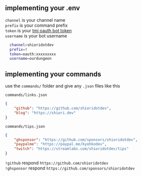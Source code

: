 ## implementing your .env

`channel` is your channel name  
`prefix` is your command prefix  
`token` is your [tmi oauth bot token](https://twitchapps.com/tmi/)  
`username` is your bot username

```bash
  channel=shioridotdev
  prefix=!
  token=oauth:xxxxxxxxx
  username=ourdungeon
```

## implementing your commands

use the `commands/` folder and give any `.json` files like this

`commands/links.json`
```json
{
    "github": "https://github.com/shioridotdev",
    "blog": "https://shiori.dev"
}
```

`commands/tips.json`
```json
{
    "ghsponsor": "https://github.com/sponsors/shioridotdev",
    "paypalme": "https://paypal.me/kyohkodev",
    "twitch": "https://streamlabs.com/shioridotdev/tips"
}
```

`!github` respond `https://github.com/shioridotdev`  
`!ghsponsor` respond `https://github.com/sponsors/shioridotdev`  